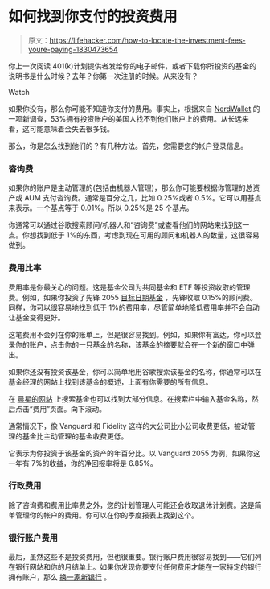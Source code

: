 # 如何找到你支付的投资费用

> 原文：<https://lifehacker.com/how-to-locate-the-investment-fees-youre-paying-1830473654>

你上一次阅读 401(k)计划提供者发给你的电子邮件，或者下载你所投资的基金的说明书是什么时候？去年？你第一次注册的时候。从来没有？

Watch

如果你没有，那么你可能不知道你支付的费用。事实上，根据来自 [NerdWallet](https://www.nerdwallet.com/blog/investing/when-it-comes-to-financial-fees-americans-dont-even-know-where-to-look/) 的一项新调查，53%拥有投资账户的美国人找不到他们账户上的费用。从长远来看，这可能意味着会失去很多钱。

那么，你是怎么找到他们的？有几种方法。首先，您需要您的帐户登录信息。

### 咨询费

如果你的账户是主动管理的(包括由机器人管理)，那么你可能要根据你管理的总资产或 AUM 支付咨询费。通常是百分之几，比如 0.25%或者 0.5%。它可以用基点来表示。一个基点等于 0.01%。所以 0.25%是 25 个基点。

你通常可以通过谷歌搜索顾问/机器人和“咨询费”或查看他们的网站来找到这一点。你想找到低于 1%的东西，考虑到现在可用的顾问和机器人的数量，这很容易做到。

### 费用比率

费用率是你最关心的问题。这是基金公司为共同基金和 ETF 等投资收取的管理费。例如，如果你投资了先锋 2055 [目标日期基金](https://twocents.lifehacker.com/when-to-opt-out-of-the-target-date-funds-in-your-401-k-1830435912) ，先锋收取 0.15%的顾问费。同样，你可以很容易地找到低于 1%的费用率，尽管简单地降低费用率并不会自动让基金变得更好。

这笔费用不会列在你的账单上，但是很容易找到。例如，如果你有富达，你可以登录你的账户，点击你的一只基金的名称，该基金的摘要就会在一个新的窗口中弹出。

如果你还没有投资该基金，你可以简单地用谷歌搜索该基金的名称，你通常可以在基金经理的网站上找到该基金的概述，上面有你需要的所有信息。

在 [晨星的网站](https://www.morningstar.com/) 上搜索基金也可以找到大部分信息。在搜索栏中输入基金名称，然后点击“费用”页面。向下滚动。

通常情况下，像 Vanguard 和 Fidelity 这样的大公司比小公司收费更低，被动管理的基金比主动管理的基金收费更低。

它表示为你投资于该基金的资产的年百分比。以 Vanguard 2055 为例，如果你这一年有 7%的收益，你的净回报率将是 6.85%。

### 行政费用

除了咨询费和费用比率费之外，您的计划管理人可能还会收取退休计划费。这是简单管理你的帐户的费用。你可以在你的季度报表上找到这个。

### 银行账户费用

最后，虽然这些不是投资费用，但也很重要。银行账户费用很容易找到——它们列在银行网站和你的月结单上。如果你发现你要支付任何费用才能在一家特定的银行拥有账户，那么 [换一家新银行](https://twocents.lifehacker.com/if-youre-paying-fees-of-any-kind-get-a-new-bank-1821925666) 。